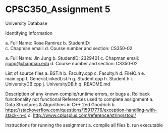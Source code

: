 # CPSC350_Assignment 5
University Database

Identifying Information 

a. Full Name: Rose Ramirez
b. StudentID:  
c. Chapman email: 
d. Course number and section: CS350-02 

a. Full Name: Jin Jung 
b. StudentID: 2329401 
c. Chapman email: jijung@chapman.edu 
d. Course number and section: CS350-02 

List of source files
a. BST.h
b. Faculty.cpp
c. Faculty.h
d. FileIO.h
e. main.cpp 
f. GenericLinkedList.h 
g. Student.cpp 
h. Student.h 
i. UniversityDB.cpp 
j. UniversityDB.h
q. README.md

Description of any known compile/runtime errors, or bugs
a. Rollback functionality not functional
References used to complete assignment 
a. Data Structures & Algorithms in C++ 2ed Goodrich 
b. https://stackoverflow.com/questions/15917776/exception-handling-with-stack-in-c
c. http://www.cplusplus.com/reference/string/stoul/

Instructions for running the assignment a. compile all files b. run executable
